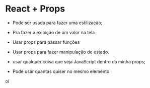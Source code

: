 # React + Props


- Pode ser usada para fazer uma estilização;

- Pra fazer a exibição de um valor na tela

- Usar props para passar funções

- Usar props para fazer manipulação de estado.

- usar qualquer coisa que seja JavaScript dentro da minha props;

- Pode usar quantas quiser no mesmo elemento

oi
